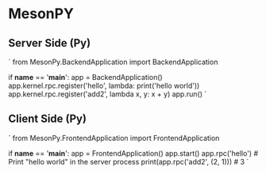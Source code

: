# MesonPY
## Server Side (Py)
`
from MesonPy.BackendApplication import BackendApplication

if __name__ == '__main__':
    app = BackendApplication()
    app.kernel.rpc.register('hello', lambda: print('hello world'))
    app.kernel.rpc.register('add2', lambda x, y: x + y)
    app.run()
`
## Client Side (Py)
`
from MesonPy.FrontendApplication import FrontendApplication

if __name__ == '__main__':
    app = FrontendApplication()
    app.start()
	app.rpc('hello') # Print "hello world" in the server process
    print(app.rpc('add2', (2, 1))) # 3
`